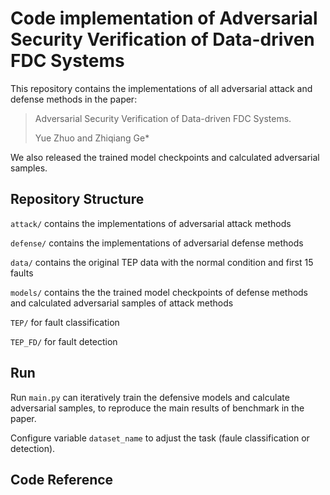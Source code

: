 # Code implementation of Adversarial Security Verification of Data-driven FDC Systems
This repository contains the implementations of all adversarial attack and defense methods in the paper: 
> Adversarial Security Verification of Data-driven FDC Systems.
> 
> Yue Zhuo and Zhiqiang Ge*

We also released the trained model checkpoints and calculated adversarial samples.

## Repository Structure
`attack/` contains the implementations of adversarial attack methods

`defense/` contains the implementations of adversarial defense methods

`data/` contains the original TEP data with the normal condition and first 15 faults

`models/` contains the the trained model checkpoints of defense methods and calculated adversarial samples of attack methods

`TEP/` for fault classification

`TEP_FD/` for fault detection

## Run
Run `main.py` can iteratively train the defensive models and calculate adversarial samples, to reproduce the main results of benchmark in the paper.

Configure variable `dataset_name` to adjust the task (faule classification or detection).

## Code Reference
